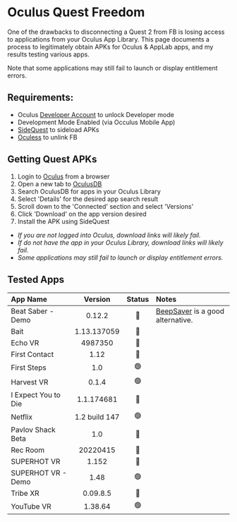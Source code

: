 # Oculus Quest Freedom
One of the drawbacks to disconnecting a Quest 2 from FB is losing access to applications from your Oculus App Library. 
This page documents a process to legitimately obtain APKs for Oculus & AppLab apps, and my results testing various apps.

Note that some applications may still fail to launch or display entitlement errors.

## Requirements: 
* Oculus [Developer Account](https://developer.oculus.com) to unlock Developer mode
* Development Mode Enabled (via Occulus Mobile App)
* [SideQuest](https://sidequestvr.com) to sideload APKs
* [Oculess](https://github.com/basti564/Oculess) to unlink FB 

## Getting Quest APKs
1. Login to [Oculus](https://secure.oculus.com/) from a browser 
2. Open a new tab to [OculusDB](https://oculusdb.rui2015.me) 
3. Search OculusDB for apps in your Oculus Library
4. Select 'Details' for the desired app search result
5. Scroll down to the 'Connected' section and select 'Versions'
6. Click 'Download' on the app version desired
7. Install the APK using SideQuest

* _If you are not logged into Oculus, download links will likely fail._
* _If do not have the app in your Oculus Library, download links will likely fail._
* _Some applications may still fail to launch or display entitlement errors._


## Tested Apps

App Name | Version | Status | Notes
:---|:---:|:---:|:---
Beat Saber - Demo | 0.12.2 | :red_circle: | [BeepSaver](https://github.com/NeoSpark314/BeepSaber) is a good alternative.
Bait | 1.13.137059 | :red_circle:
Echo VR | 4987350 | :red_circle:
First Contact | 1.12 | :red_circle:
First Steps | 1.0 | :green_circle:
Harvest VR | 0.1.4 | :green_circle:
I Expect You to Die | 1.1.174681 | :red_circle:
Netflix | 1.2 build 147 | :green_circle:
Pavlov Shack Beta | 1.0 | :red_circle:
Rec Room | 20220415 | :red_circle:
SUPERHOT VR | 1.152 | :red_circle:
SUPERHOT VR - Demo | 1.48 | :green_circle:
Tribe XR | 0.09.8.5 | :red_circle:
YouTube VR | 1.38.64 | :green_circle:



<!---
emil-muzz/emil-muzz is a ✨ special ✨ repository because its `README.md` (this file) appears on your GitHub profile.
You can click the Preview link to take a look at your changes.
--->
